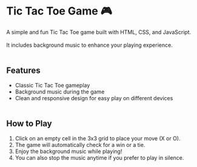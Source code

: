 # Tic Tac Toe Game 🎮<br>

A simple and fun Tic Tac Toe game built with HTML, CSS, and JavaScript.<br>  
It includes background music to enhance your playing experience.<br><br>



## Features<br>

- Classic Tic Tac Toe gameplay<br>  
- Background music during the game <br> 
- Clean and responsive design for easy play on different devices  <br><br>



## How to Play<br>

1. Click on an empty cell in the 3x3 grid to place your move (X or O).<br>  
2. The game will automatically check for a win or a tie.  <br>
3. Enjoy the background music while playing!<br>
4. You can also stop the music anytime if you prefer to play in silence.

